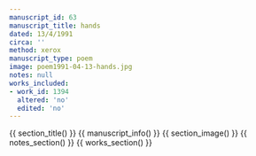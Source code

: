 ```yaml
---
manuscript_id: 63
manuscript_title: hands
dated: 13/4/1991
circa: ''
method: xerox
manuscript_type: poem
image: poem1991-04-13-hands.jpg
notes: null
works_included:
- work_id: 1394
  altered: 'no'
  edited: 'no'
---
```


{{ section_title() }}
{{ manuscript_info() }}
{{ section_image() }}
{{ notes_section() }}
{{ works_section() }}
